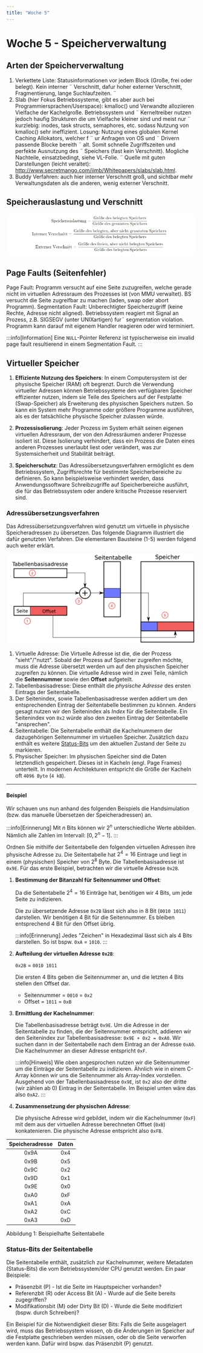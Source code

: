 ```yaml
---
title: "Woche 5"
---
```


# Woche 5 - Speicherverwaltung

## Arten der Speicherverwaltung
1. Verkettete Liste: Statusinformationen vor jedem Block (Große, frei oder belegt). Kein interner ¨
   Verschnitt, dafur hoher externer Verschnitt, Fragmentierung, lange Suchlaufzeiten. ¨
2. Slab (hier Fokus Betriebssysteme, gibt es aber auch bei Programmiersprachen/Userspace): kmalloc() und Verwandte alloziieren Vielfache der Kachelgroße. Betriebssystem und ¨
   Kerneltreiber nutzen jedoch haufig Strukturen die um Vielfache kleiner sind und meist nur ¨
   kurzlebig: inodes, task structs, semaphores, etc. sodass Nutzung von kmalloc() sehr ineffizient.
   Losung: Nutzung eines globalen Kernel Caching Allokators, welcher f ¨ ur Anfragen von OS und ¨
   Drivern passende Blocke bereith ¨ alt. Somit schnelle Zugriffszeiten und perfekte Ausnutzung des ¨
   Speichers (fast kein Verschnitt). Mogliche Nachteile, einsatzbedingt, siehe VL-Folie. ¨
   Quelle mit guten Darstellungen (leicht veraltet):
   http://www.secretmango.com/jimb/Whitepapers/slabs/slab.html.
3. Buddy Verfahren: auch hier interner Verschnitt groß, und sichtbar mehr Verwaltungsdaten als die anderen, wenig externer Verschnitt.

## Speicherauslastung und Verschnitt
![speicher_verschnitt](./assets/w5_verschnitt.png)

## Page Faults (Seitenfehler)
Page Fault: Programm versucht auf eine Seite zuzugreifen, welche gerade nicht im virtuellen
Adressraum des Prozesses ist (von MMU verwaltet). BS versucht die Seite zugreifbar zu machen
(laden, swap oder abort Programm).
Segmentation Fault: Unberechtigter Speicherzugriff (keine Rechte, Adresse nicht aligned).
Betriebssystem reagiert mit Signal an Prozess, z.B. SIGSEGV (unter UNIXartigen) fur¨ segmentation violation. Programm kann darauf mit eigenem Handler reagieren oder wird terminiert.

:::info[Information]
Eine `NULL`-Pointer Referenz ist typischerweise ein invalid page fault resultierend in einem
Segmentation Fault.
:::

## Virtueller Speicher
1. **Effiziente Nutzung des Speichers**: In einem Computersystem ist der physische Speicher (RAM) oft begrenzt. Durch die Verwendung virtueller Adressen können Betriebssysteme den verfügbaren Speicher effizienter nutzen, indem sie Teile des Speichers auf der Festplatte (Swap-Speicher) als Erweiterung des physischen Speichers nutzen. So kann ein System mehr Programme oder größere Programme ausführen, als es der tatsächliche physische Speicher zulassen würde.

2. **Prozessisolierung**: Jeder Prozess im System erhält seinen eigenen virtuellen Adressraum, der von den Adressräumen anderer Prozesse isoliert ist. Diese Isolierung verhindert, dass ein Prozess die Daten eines anderen Prozesses unerlaubt liest oder verändert, was zur Systemsicherheit und Stabilität beiträgt.

3. **Speicherschutz**: Das Adressübersetzungsverfahren ermöglicht es dem Betriebssystem, Zugriffsrechte für bestimmte Speicherbereiche zu definieren. So kann beispielsweise verhindert werden, dass Anwendungssoftware Schreibzugriffe auf Speicherbereiche ausführt, die für das Betriebssystem oder andere kritische Prozesse reserviert sind.

### Adressübersetzungsverfahren
Das Adressübersetzungsverfahren wird genutzt um virtuelle in physische Speicheradressen zu übersetzen. Das folgende Diagramm illustriert die dafür genutzten Verfahren. Die elementaren Bausteine (1-5) werden folgend auch weiter erklärt. 

![virt_addr_uebersetzung](./assets/w5_virt_addr_uebersetzung.png)

1. Virtuelle Adresse: Die Virtuelle Adresse ist die, die der Prozess "sieht"/"nutzt". Sobald der Prozess auf Speicher zugreifen möchte, muss die Adresse übersetzt werden um auf den physischen Speicher zugreifen zu können. Die virtuelle Adresse wird in zwei Teile, nämlich die **Seitennummer** sowie den **Offset** aufgeteilt.
2. Tabellenbasisadresse: Diese enthält die _physische Adresse_ des ersten Eintrags der Seitentabelle. 
3. Der Seitenindex, sowie Tabellenbasisadresse werden addiert um den entsprechenden Eintrag der Seitentabelle bestimmen zu können. Anders gesagt nutzen wir den Seitenindex als _Index_ für die Seitentabelle. Ein Seitenindex von `0x2` würde also den zweiten Eintrag der Seitentabelle "ansprechen".
4. Seitentabelle: Die Seitentabelle enthält die Kachelnummern der dazugehörigen Seitennummer im virtuellen Speicher. Zusätzlich dazu enthält es weitere [Status-Bits](#status-bits-der-seitentabelle) um den aktuellen Zustand der Seite zu markieren.
5. Physischer Speicher: Im physischen Speicher sind die Daten letztendlich gespeichert. Dieses ist in Kacheln (engl. Page Frames) unterteilt. In modernen Architekturen entspricht die Größe der Kacheln oft `4096 Byte` (`4 kB`). 

---

#### Beispiel
Wir schauen uns nun anhand des folgenden Beispiels die Handsimulation (bzw. das manuelle Übersetzen der Speicheradressen) an. 

:::info[Erinnerung]
Mit $n$ Bits können wir $2^n$ unterschiedliche Werte abbilden. Nämlich alle Zahlen im Intervall: $[0, 2^n-1]$.
:::

Ordnen Sie mithilfe der Seitentabelle den folgenden virtuellen Adressen ihre physische Adresse zu.
Die Seitentabelle hat $2^4 = 16$ Eintrage und liegt in einem (physischen) Speicher von $2^8$ Byte. Die Tabellenbasisadresse ist `0x9E`. Für das erste Beispiel, betrachten wir die virtuelle Adresse `0x2B`. 

1. **Bestimmung der Bitanzahl für Seitennummer und Offset**:

   Da die Seitentabelle $2^4 = 16$ Einträge hat, benötigen wir $4$ Bits, um jede Seite zu indizieren.

   Die zu übersetzende Adresse `0x2B` lässt sich also in $8$ Bit (`0010 1011`) darstellen. Wir benötigen $4$ Bit für die Seitennummer. Es bleiben entsprechend $4$ Bit für den Offset übrig. 

   :::info[Erinnerung]
   Jedes "Zeichen" in Hexadezimal lässt sich als $4$ Bits darstellen. So ist bspw. `0xA` = `1010`.
   :::

2. **Aufteilung der virtuellen Adresse `0x2B`**:
   
   `0x2B` = `0010 1011`

   Die ersten $4$ Bits geben die Seitennummer an, und die letzten $4$ Bits stellen den Offset dar.

   - Seitennummer = `0010` = `0x2`
   - Offset = `1011` = `0xB`

3. **Ermittlung der Kachelnummer**:

   Die Tabellenbasisadresse beträgt `0x9E`. Um die Adresse in der Seitentabelle zu finden, die der Seitennummer entspricht, addieren wir den Seitenindex zur Tabellenbasisadresse: `0x9E + 0x2 = 0xA0`.
   Wir suchen dann in der Seitentabelle nach dem Eintrag an der Adresse `0xA0`. Die Kachelnummer an dieser Adresse entspricht `0xF`.

   :::info[Hinweis]
   Wie oben angesprochen nutzen wir die Seitennummer um die Einträge der Seitentabelle zu indizieren. Ähnlich wie in einem C-Array können wir uns die Seitennummer als Array-Index vorstellen. Ausgehend von der Tabellenbasisadresse `0x9E`, ist `0x2` also der dritte (wir zählen ab $0$) Eintrag in der Seitentabelle. Im Beispiel unten wäre das also `0xA2`.
   :::

4. **Zusammensetzung der physischen Adresse**:

   Die physische Adresse wird gebildet, indem wir die Kachelnummer (`0xF`) mit dem aus der virtuellen Adresse berechneten Offset (`0xB`) konkatenieren. Die physische Adresse entspricht also `0xFB`.

| Speicheradresse | Daten |
|:---------------:|:-----:|
|      0x9A       |  0x4  |
|      0x9B       |  0x5  |
|      0x9C       |  0x2  |
|      0x9D       |  0x1  |
|      0x9E       |  0x0  |
|      0xA0       |  0xF  |
|      0xA1       |  0xA  |
|      0xA2       |  0xC  |
|      0xA3       |  0xD  |

Abbildung 1: Beispielhafte Seitentabelle

### Status-Bits der Seitentabelle
Die Seitentabelle enthält, zusätzlich zur Kachelnummer, weitere Metadaten (Status-Bits) die vom Betriebssystem/der CPU genutzt werden. Ein paar Beispiele:
- Präsenzbit (P) - Ist die Seite im Hauptspeicher vorhanden?
- Referenzbit (R) oder Access Bit (A) - Wurde auf die Seite bereits zugegriffen?
- Modifikationsbit (M) oder Dirty Bit (D) - Wurde die Seite modifiziert (bspw. durch Schreiben)?

Ein Beispiel für die Notwendigkeit dieser Bits:
Falls die Seite ausgelagert wird, muss das Betriebssystem wissen, ob die Änderungen im Speicher auf die Festplatte geschrieben werden müssen, oder ob die Seite verworfen werden kann. Dafür wird bspw. das Präsenzbit (P) genutzt.  